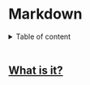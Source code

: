 # Markdown


<details>
    <summary>Table of content</summary>
        <ol>
            <li><a href="#what-is-it">What is it?</a></li>
            <li><a href="#why-us-it">Why us it?</a></li>
            <li><a href="#basic-syntax">Basic syntax</a></li>
        </ol>
</details>

<br>

## [What is it?](#what-is-it)


<br>
<br>
<br>
<br>
<br>
<br>
<br>
<br>
<br>
<br>
<br>
<br>
<br>
<br>
<br>
<br>
<br>
<br>
<br>
<br>
<br>
<br>
<br>
<br>
<br>
<br>
<br>
<br>
<br>
<br>
<br>
<br>
<br>
<br>
<br>
<br>
<br>
<br>


            
            



            